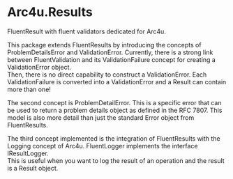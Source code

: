 # Arc4u.Results

FluentResult with fluent validators dedicated for Arc4u.

This package extends FluentResults by introducing the concepts of ProblemDetailsError and ValidationError.
Currently, there is a strong link between FluentValidation and its ValidationFailure concept for creating a ValidationError object.  
Then, there is no direct capability to construct a ValidationError.
Each ValidationFailure is converted into a ValidationError and a Result can contain more than one!

The second concept is ProblemDetailError. This is a specific error that can be used to return a problem details object as defined in the RFC 7807.  This model is also more detail than just the standard Error object from FluentResults.

The third concept implemented is the integration of FluentResults with the Logging concept of Arc4u. FluentLogger implements the interface IResultLogger.  
This is useful when you want to log the result of an operation and the result is a Result object.


